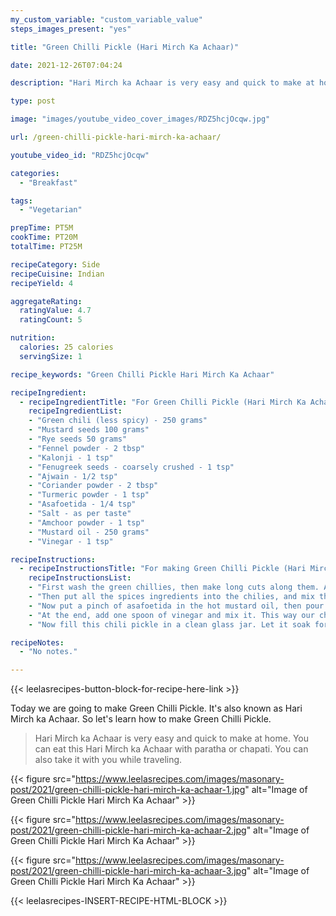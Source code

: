 ```yaml
---
my_custom_variable: "custom_variable_value"
steps_images_present: "yes"

title: "Green Chilli Pickle (Hari Mirch Ka Achaar)"

date: 2021-12-26T07:04:24

description: "Hari Mirch ka Achaar is very easy and quick to make at home. You can eat this Hari Mirch ka Achaar with paratha or chapati."

type: post

image: "images/youtube_video_cover_images/RDZ5hcjOcqw.jpg"

url: /green-chilli-pickle-hari-mirch-ka-achaar/

youtube_video_id: "RDZ5hcjOcqw"

categories: 
  - "Breakfast"

tags:
  - "Vegetarian"

prepTime: PT5M
cookTime: PT20M
totalTime: PT25M

recipeCategory: Side
recipeCuisine: Indian
recipeYield: 4

aggregateRating:
  ratingValue: 4.7
  ratingCount: 5

nutrition:
  calories: 25 calories
  servingSize: 1

recipe_keywords: "Green Chilli Pickle Hari Mirch Ka Achaar"

recipeIngredient:
  - recipeIngredientTitle: "For Green Chilli Pickle (Hari Mirch Ka Achaar)"
    recipeIngredientList:
    - "Green chili (less spicy) - 250 grams" 
    - "Mustard seeds 100 grams" 
    - "Rye seeds 50 grams" 
    - "Fennel powder - 2 tbsp" 
    - "Kalonji - 1 tsp" 
    - "Fenugreek seeds - coarsely crushed - 1 tsp" 
    - "Ajwain - 1/2 tsp" 
    - "Coriander powder - 2 tbsp" 
    - "Turmeric powder - 1 tsp" 
    - "Asafoetida - 1/4 tsp" 
    - "Salt - as per taste" 
    - "Amchoor powder - 1 tsp" 
    - "Mustard oil - 250 grams" 
    - "Vinegar - 1 tsp" 

recipeInstructions:
  - recipeInstructionsTitle: "For making Green Chilli Pickle (Hari Mirch Ka Achaar)"
    recipeInstructionsList:
    - "First wash the green chillies, then make long cuts along them. After that, put these green chilies in a glass bowl." 
    - "Then put all the spices ingredients into the chilies, and mix them all well with the help of a spoon so that our spices cover up the chilies well." 
    - "Now put a pinch of asafoetida in the hot mustard oil, then pour that oil on the chilies soaked with spices and mix it well once again." 
    - "At the end, add one spoon of vinegar and mix it. This way our chili pickle is ready." 
    - "Now fill this chili pickle in a clean glass jar. Let it soak for about 7-8 days. You can use it after 7 to 8 days." 

recipeNotes:
  - "No notes." 

---
```


{{< leelasrecipes-button-block-for-recipe-here-link >}}

Today we are going to make Green Chilli Pickle. It's also known as Hari Mirch ka Achaar. So let's learn how to make Green Chilli Pickle.


> Hari Mirch ka Achaar is very easy and quick to make at home. You can eat this Hari Mirch ka Achaar with paratha or chapati. You can also take it with you while traveling.


{{< figure src="https://www.leelasrecipes.com/images/masonary-post/2021/green-chilli-pickle-hari-mirch-ka-achaar-1.jpg" alt="Image of Green Chilli Pickle Hari Mirch Ka Achaar" >}}

{{< figure src="https://www.leelasrecipes.com/images/masonary-post/2021/green-chilli-pickle-hari-mirch-ka-achaar-2.jpg" alt="Image of Green Chilli Pickle Hari Mirch Ka Achaar" >}}

{{< figure src="https://www.leelasrecipes.com/images/masonary-post/2021/green-chilli-pickle-hari-mirch-ka-achaar-3.jpg" alt="Image of Green Chilli Pickle Hari Mirch Ka Achaar" >}}

{{< leelasrecipes-INSERT-RECIPE-HTML-BLOCK >}}

